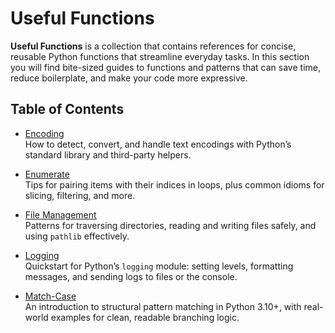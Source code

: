 # Useful Functions

**Useful Functions** is a collection that contains references for concise, reusable Python functions that streamline everyday tasks. In this section you will find bite-sized guides to functions and patterns that can save time, reduce boilerplate, and make your code more expressive.

## Table of Contents

- [Encoding](encoding.md)  
  How to detect, convert, and handle text encodings with Python’s standard library and third-party helpers.

- [Enumerate](enumerate.md)  
  Tips for pairing items with their indices in loops, plus common idioms for slicing, filtering, and more.

- [File Management](file-management.md)  
  Patterns for traversing directories, reading and writing files safely, and using `pathlib` effectively.

- [Logging](logging.md)  
  Quickstart for Python’s `logging` module: setting levels, formatting messages, and sending logs to files or the console.

- [Match-Case](match-case.md)  
  An introduction to structural pattern matching in Python 3.10+, with real-world examples for clean, readable branching logic.
